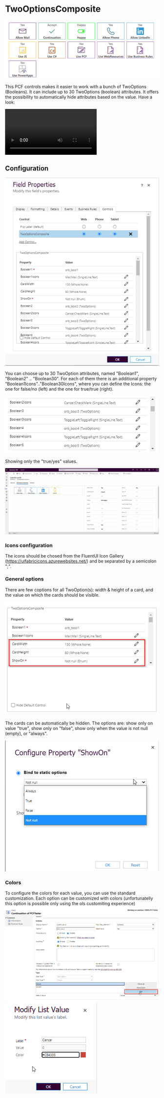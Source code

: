 # TwoOptionsComposite

![main](./Docs/imgs/Main.png)

This PCF controls makes it easier to work with a bunch of TwoOptions (Booleans). It can include up to 30 TwoOptions (boolean) attributes.
It offers the possibility to automatically hide attributes based on the value. Have a look:

![main](/Docs/imgs/TwoOptionsComposite.mp4)


## Configuration

![main](./Docs/imgs/Config.png)

You can choose up to 30 TwoOption attributes, named "Boolean1", "Boolean2" .. "Boolean30". For each of them there is an additional property "Boolean1Icons".."Boolean30Icons", where you can define the Icons: the one for false/no (left) and the one for true/true (right). 

![main](./Docs/imgs/ConfigBooleans.png)

Showing only the "true/yes" values.

![main](./Docs/imgs/TwoOptionsCompositeOnlyTrue.gif)

### Icons configuration

The icons should be chosed from the FluentUI Icon Gallery (https://uifabricicons.azurewebsites.net/) and be separated by a semicolon ";".

### General options

There are few coptions for all TwoOption(s): width & height of a card, and the value on which the cards should be visible.

![main](./Docs/imgs/ConfigAllCards.png)

The cards can be automatically be hidden. The options are: show only on value "true", show only on "false", show only when the value is not null (empty), or "always".

![main](./Docs/imgs/ConfigShowOn.png)

### Colors

To configure the colors for each value, you can use the standard customization. Each option can be customized with colors (unfortunatelly this option is possible only using the ols customiting experience)
![main](./Docs/imgs/CardColor1.png)
![main](./Docs/imgs/CardColor2.png)





